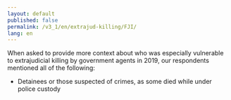 ```yaml
---
layout: default
published: false
permalink: /v3_1/en/extrajud-killing/FJI/
lang: en
---
```

When asked to provide more context about who was especially vulnerable to extrajudicial killing by government agents in 2019, our respondents mentioned all of the following:

-	Detainees or those suspected of crimes, as some died while under police custody 

